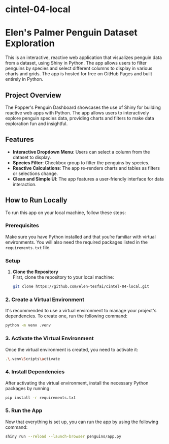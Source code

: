 # cintel-04-local

# Elen's Palmer Penguin Dataset Exploration

This is an interactive, reactive web application that visualizes penguin data from a dataset, using Shiny in Python. The app allows users to filter penguins by species and select different columns to display in various charts and grids. The app is hosted for free on GitHub Pages and built entirely in Python.

## Project Overview

The Popper's Penguin Dashboard showcases the use of Shiny for building reactive web apps with Python. The app allows users to interactively explore penguin species data, providing charts and filters to make data exploration fun and insightful.

## Features

- **Interactive Dropdown Menu**: Users can select a column from the dataset to display.
- **Species Filter**: Checkbox group to filter the penguins by species.
- **Reactive Calculations**: The app re-renders charts and tables as filters or selections change.
- **Clean and Simple UI**: The app features a user-friendly interface for data interaction.

## How to Run Locally

To run this app on your local machine, follow these steps:

### Prerequisites

Make sure you have Python installed and that you’re familiar with virtual environments. You will also need the required packages listed in the `requirements.txt` file.

### Setup

1. **Clone the Repository**  
   First, clone the repository to your local machine:
   ```bash
   git clone https://github.com/elen-tesfai/cintel-04-local.git

 ### 2. Create a Virtual Environment
It's recommended to use a virtual environment to manage your project's dependencies. To create one, run the following command:
```bash
python -m venv .venv
```
### 3. Activate the Virtual Environment
Once the virtual environment is created, you need to activate it:
```bash
.\.venv\Scripts\activate
```
### 4. Install Dependencies
 After activating the virtual environment, install the necessary Python packages by running:
```bash
pip install -r requirements.txt
```
### 5. Run the App
 Now that everything is set up, you can run the app by using the following command:
 ```bash
shiny run --reload --launch-browser penguins/app.py
```